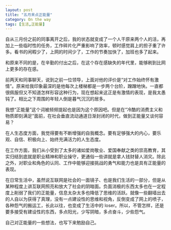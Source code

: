```yaml
---
layout: post
title: "五月来点正能量"
category: On the way
tags: [生活,正能量]
---
```

自从三月份之前的同事离开之后，我的状态就变成了一个人干原来两个人的活，再加上一些临时性的任务，工作碎片化严重影响了效率，顿时感觉肩上的担子重了许多。看书的闲暇少了，上网的时间少了，工作的节奏加快了，加班也多了起来。

和原来不同的是，在辛勤的付出之后，在这个存在感缺失的年代里，能够刷到比网上更多的存在感。

前两天和同事聊天，说到之前一位领导，上面对他的评价是“对工作始终怀有激情”。原来给我印象最深的是他每次上楼梯都是一步两个台阶，蹭蹭地快。一直都很佩服但又不知道怎样形容这种行为，现在想起来这正是有激情的表现，是我太愚钝了。相比之下周围的年轻人倒是暮气沉沉的居多。

我想“正能量”这个词被频频提起也是因为这个原因吧。但是在“冷酷的消费主义和物质即刻满足”面前，在社会垂直流动通道日渐封闭的时代，做到正能量又谈何容易？

在人生态度方面，我觉得要有不断增强的自我概念。要有足够强大的内心，要乐观、自信、积极向上、始终充满活力的人生态度。

在工作方面，我们从小受到了太多的诸如爱岗敬业、爱国奉献之类的崇高教育，其实归结到底就是职业精神和职业操守，更通俗一些讲就是拿人钱财替人消灾。除此之外，对职业和角色的认同、工作中能够迎接挑战的勇气和能力也是具有正能量的表现。

在日常生活中，虽然说互联网是社会的一面镜子、也是我们生活的一部分，但是从某种程度上讲互联网照亮和放大了社会的阴暗面。负面消极的东西太多也在一定程度上削弱了我们的正能量，信息太杂太多也降低了思维的活跃。就像一些翻墙出去的人自以为获得了真理，没有一点建设性的思维和视角，反倒变成了网上的喷子，各种怨气的搬运工，长此以往，也变成了生活中的 loser。所以，不管怎样，还是要多接受有建设性的东西，多点阳光，少写阴暗，多点奋斗，少些怨气。

自己对正能量的一些想法，也写下来勉励自己。





